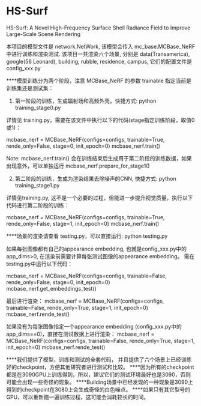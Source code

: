 # HS-Surf
HS-Surf: A Novel High-Frequency Surface Shell Radiance Field to Improve Large-Scale Scene Rendering

本项目的模型文件是 network.NetWork, 该模型会传入 mc_base.MCBase_NeRF 中进行训练和渲染测试.
该项目一共渲染六个场景, 分别是 data(Transamerica), google(56 Leonard), building, rubble, residence, campus, 它们的配置文件是config_xxx.py

****模型训练分为两个阶段，注意 MCBase_NeRF 的参数 trainable 指定当前是训练集还是测试集：

1. 第一阶段的训练，生成辐射场和高频外壳，快捷方式: python training_stage0.py

详情见 training.py，需要在该文件中执行以下的代码(stage指定训练阶段，取值0或1)：

mcbase_nerf = MCBase_NeRF(configs=configs, trainable=True, rende_only=False, stage=0, init_epoch=0)
mcbase_nerf.train()

Note: mcbase_nerf.train() 会在训练结束后生成用于第二阶段的训练数据，如果出现意外，可以单独运行 mcbase_nerf.prepare_for_stage1()


2. 第二阶段的训练，生成为渲染结果去除噪声的CNN, 快捷方式: python training_stage1.py

详情见training.py, 这不是一个必要的过程，但能进一步提升视觉质量，执行以下代码进行第二阶段的训练：

mcbase_nerf = MCBase_NeRF(configs=configs, trainable=True, rende_only=False, stage=1, init_epoch=0)
mcbase_nerf.train()


****场景的渲染请查看 testing.py，可以直接运行: python testing.py

如果每张图像都有自己的appearance embedding, 也就是config_xxx.py中的app_dims>0, 在渲染前需要计算每张测试图像的appearance embedding。
需在testing.py中运行以下代码：

mcbase_nerf = MCBase_NeRF(configs=configs, trainable=False, rende_only=False, stage=0, init_epoch=0)
mcbase_nerf.get_embeddings_test()

最后进行渲染：
mcbase_nerf = MCBase_NeRF(configs=configs, trainable=False, rende_only=True, stage=1, init_epoch=0)
mcbase_nerf.rende_test()

如果没有为每张图像指定一个appearance embedding (config_xxx.py中的app_dims==0)，直接在测试数据上进行渲染：
mcbase_nerf = MCBase_NeRF(configs=configs, trainable=False, rende_only=True, stage=1, init_epoch=0)
mcbase_nerf.rende_test()


****我们提供了模型，训练和测试的全套代码， 并且提供了六个场景上已经训练好的checkpoint，方便其他研究者进行测试和比较。
****因为所有的checkpoint都是在3090GPU上训练得到，所以，建议它们的测试环境最好也是3090，否则可能会出现一些奇怪的现象。
****Building场景中已经发现的一种现象是3090上得到的checkpoint在3080上会生成奇怪的白色噪点。
****如果只有其它型号的GPU，可以重新跑一遍训练过程，这可能会消耗较长的时间。
